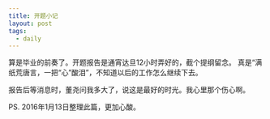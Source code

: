 ```yaml
---
title: 开题小记
layout: post
tags:
  - daily
---
```


算是毕业的前奏了。开题报告是通宵达旦12小时弄好的，截个提纲留念。
真是“满纸荒唐言，一把“心”酸泪”，不知道以后的工作怎么继续下去。

报告后等消息时，董尧问我多大了，说这是最好的时光。我心里那个伤心啊。

PS. 2016年1月13日整理此篇，更加心酸。

